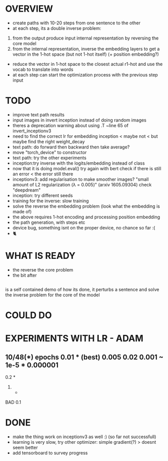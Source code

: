 


# OVERVIEW
- create paths with 10-20 steps from one sentence to the other
- at each step, its a double inverse problem:
 1. from the output produce input internal representation by reversing the core model
 2. from the internal representation, inverse the embedding layers to get a vector in the 1-hot space (but not 1-hot itself) (+ position embedding?)
- reduce the vector in 1-hot space to the closest actual r1-hot and use the vocab to translate into words
- at each step can start the optimization process with the previous step input

# TODO
- improve text path results
- input images in invert inception instead of doing random images
- theres a deprecation warning about using .T ~line 65 of invert_inceptionv3
- need to find the correct lr for embedding inception < maybe not < but maybe find the right weight_decay
- text path: do forward then backward then take average?
- move "torch_device" to constructor
- text path: try the other experiments
- inception:try inverse with the logits/embedding instead of class
- now that it is doing model.eval() try again with bert check if there is still an error < the error still there
- inceptionv3: add regularisation to make smoother images?
  "small amount of L2 regularization (λ = 0.005)" (arxiv 1605.09304)
  check "deepdream"
- inception: try different seeds
- training for the inverse: slow training
- solve the reverse the embedding problem (look what the embedding is made of)
- the above requires 1-hot encoding and processing position embedding
- the path generation, with steps etc
- device bug, something isnt on the proper device, no chance so far :(
- 🐈️

# WHAT IS READY
- the reverse the core problem
- the bit after
```>>>>>>>>>>>>>>>>>>>>>>>>>>>>>>>>>>>>>>> BERT
```
  is a self contained demo of how its done,
  it perturbs a sentence and solve the inverse problem for the core of the model


# COULD DO


# EXPERIMENTS WITH LR - ADAM


10/48(*) epochs
0.01 * (best)
0.005
0.02
0.001 ~ 1e-5 *
0.000001
---
0.2 *
1. *

BAD
0.1

# DONE
- make the thing work on inceptionv3 as well :)
  (so far not successfull)
- learning is very slow, try other optimizer: simple gradient(?) > doesnt seem better
- add tensorboard to survey progress
